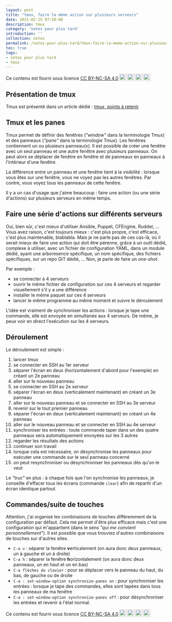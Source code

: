 ```yaml
---
layout: post
title: "tmux, faire la même action sur plusieurs serveurs"
date: 2021-02-15 07:50:00
description: tmux
category: 'notes pour plus tard'
introduction: ''
collection: notes
permalink: /notes-pour-plus-tard/tmux-faire-la-meme-action-sur-plusieurs-serveurs/
toc: true
tags:
- notes pour plus tard
- tmux
---
```


Ce contenu est fourni sous licence [CC BY-NC-SA 4.0](https://creativecommons.org/licenses/by-nc-sa/4.0/deed.fr)<img style="height:22px!important;margin-left:3px;vertical-align:text-bottom;" src="https://mirrors.creativecommons.org/presskit/icons/cc.svg?ref=chooser-v1"><img style="height:22px!important;margin-left:3px;vertical-align:text-bottom;" src="https://mirrors.creativecommons.org/presskit/icons/by.svg?ref=chooser-v1"><img style="height:22px!important;margin-left:3px;vertical-align:text-bottom;" src="https://mirrors.creativecommons.org/presskit/icons/nc.svg?ref=chooser-v1"><img style="height:22px!important;margin-left:3px;vertical-align:text-bottom;" src="https://mirrors.creativecommons.org/presskit/icons/sa.svg?ref=chooser-v1">

## Présentation de tmux
Tmux est présenté dans un article dédié : [tmux, points à retenir](/notes-pour-plus-tard/tmux-points-a-retenir/)

## Tmux et les panes
Tmux permet de définir des fenêtres (*"window"* dans la terminologie Tmux) et des panneaux (*"pane"* dans la terminologie Tmux). Les fenêtres contiennent un ou plusieurs panneau(x). Il est possible de créer une fenêtre avec un seul panneau et une autre fenêtre avec plusieurs panneaux. On peut alors se déplacer de fenêtre en fenêtre et de panneaux en panneaux à l'intérieur d'une fenêtre.

La différence entre un panneau et une fenêtre tient à la visibilité : lorsque vous êtes sur une fenêtre, vous ne voyez pas les autres fenêtres. Par contre, vous voyez tous les panneaux de cette fenêtre.

Il y a un cas d'usage que j'aime beaucoup : faire une action (ou une série d'actions) sur plusieurs serveurs en même temps.


## Faire une série d'actions sur différents serveurs
Oui, bien sûr, c'est mieux d'utiliser Ansible, Puppet, CFEngine, Rudder, ... Vous avez raison, c'est toujours mieux : c'est plus propre, c'est efficace, c'est plus maintenable, blablabla. Mais je ne parle pas de ces cas-là, où il serait mieux de faire une action qui doit être pérenne, grâce à un outil dédié, complexe à utiliser, avec un fichier de configuration YAML, dans un module dédié, ayant une arboresence spécifique, un nom spécifique, des fichiers spécifiques, sur un repo GIT dédié, ... Non, je parle de faire un *one-shot*.

Par exemple :
* se connecter à 4 serveurs
* ouvrir le même fichier de configuration sur ces 4 serveurs et regarder visuellement s'il y a une différence
* installer le même paquet sur ces 4 serveurs
* lancer le même programme au même moment et suivre le déroulement

L'idée est vraiment de synchroniser les actions : lorsque je tape une commande, elle est envoyée en simultanée aux 4 serveurs. De même, je peux voir en direct l'exécution sur les 4 serveurs.

## Déroulement
Le déroulement est simple :
1. lancer tmux
2. se connecter en SSH au 1er serveur
3. séparer l'écran en deux (horizontalement d'abord pour l'exemple) en créant un 2e panneau
4. aller sur le nouveau panneau
5. se connecter en SSH au 2e serveur
6. séparer l'écran en deux (verticalement maintenant) en créant un 3e panneau
5. aller sur le nouveau panneau et se connecter en SSH au 3e serveur
7. revenir sur le tout premier panneau
8. séparer l'écran en deux (verticalement maintenant) en créant un 4e panneau
9. aller sur le nouveau panneau et se connecter en SSH au 4e serveur
10. synchroniser les entrées : toute commande taper dans un des quatre panneaux sera automatiquement envoyées sur les 3 autres
11. regarder les résultats des actions
12. continuer son travail
13. lorsque cela est nécessaire, on désynchronise les panneaux pour exécuter une commande sur le seul panneau concerné
14. on peut resynchroniser ou désynchroniser les panneaux dès qu'on le veut

Le *"truc"* en plus : à chaque fois que l'on synchronise les panneaux, je conseille d'effacer tous les écrans (commande `clear`) afin de repartir d'un écran identique partout.

## Commandes/suite de touches
Attention, j'ai organisé les combinaisons de touches différemment de la configuration par défaut. Cela me permet d'être plus efficace mais c'est une configuration qui m'appartient (dans le sens *"qui me convient personnellement"*). Il est possible que vous trouviez d'autres combinaisons de touches sur d'autres sites.

* `C-a v` : séparer la fenêtre **v**erticalement (on aura donc deux panneaux, un à gauche et un à droite)
* `C-a h` : séparer la fenêtre **h**orizontalement (on aura donc deux panneaux, un en haut et un en bas)
* `C-a flèches du clavier` : pour se déplacer vers le panneau du haut, du bas, de gauche ou de droite
* `C-a : set-window-option synchronize-panes on` : pour synchroniser les entrées : lorsque je tape des commandes, elles sont tapées dans tous les panneaux de ma fenêtre
* `C-a : set-window-option synchronize-panes off` : pour désynchroniser les entrées et revenir à l'état normal.


Ce contenu est fourni sous licence [CC BY-NC-SA 4.0](https://creativecommons.org/licenses/by-nc-sa/4.0/deed.fr)<img style="height:22px!important;margin-left:3px;vertical-align:text-bottom;" src="https://mirrors.creativecommons.org/presskit/icons/cc.svg?ref=chooser-v1"><img style="height:22px!important;margin-left:3px;vertical-align:text-bottom;" src="https://mirrors.creativecommons.org/presskit/icons/by.svg?ref=chooser-v1"><img style="height:22px!important;margin-left:3px;vertical-align:text-bottom;" src="https://mirrors.creativecommons.org/presskit/icons/nc.svg?ref=chooser-v1"><img style="height:22px!important;margin-left:3px;vertical-align:text-bottom;" src="https://mirrors.creativecommons.org/presskit/icons/sa.svg?ref=chooser-v1">
